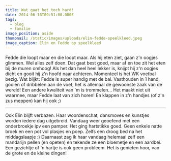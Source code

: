 ```yaml
---
title: Wat gaat het toch hard!
date: 2014-06-16T09:51:00.000Z
tags:
  - blog
  - familie
image_position: aside
thumbnail: /static/images/uploads/elin-fedde-speelkleed.jpeg
image_caption: Elin en Fedde op speelkleed
---
```

Fedde die loopt maar en die loopt maar. Als hij eten ziet, gaan z'n oogjes glimmen. Wel alles zelf doen. Dat gaat best goed, maar af en toe zit het eten bij de muren omhoog! Als het dan heel heel lekker is, knijpt hij z'n oogjes dicht en gooit hij z'n hoofd naar achteren. Momenteel is het WK voetbal bezig. Wat blijkt: Fedde is super handig met de bal. Vasthouden in 1 hand, gooien of dribbelen aan de voet, het is allemaal de gewoonste zaak van de wereld! Een andere kwaliteit van 'm is trommelen... Het maakt niet uit waarmee, maar Fedde laat van zich horen! En klappen in z'n handjes (of z'n zus meppen) kan hij ook ;)

---

Ook Elin blijft verbazen. Haar woordenschat, dansmoves en kunstjes worden iedere dag uitgebreid. Vandaag weer geoefend met een onderbroekje ipv een pamper. Het ging hartstikke goed. Geen enkele natte broek en een pot vol plasjes en poep. Zelfs een droog bed na het middagslaapje :) Daarnaast zag ik haar vandaag helemaal zelf een mandarijn pellen (en opeten) en tekende ze een bloemetje en een aardbei. Een gezichtje of 'n hartje is ook geen probleem. Het is genieten hoor, van de grote en de kleine dingen!
